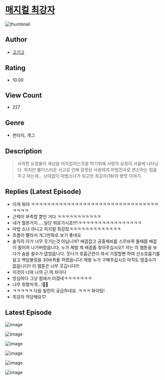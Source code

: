 # [매지컬 최강자](https://comic.naver.com/bestChallenge/list?titleId=811126)
![thumbnail](https://image-comic.pstatic.net/user_contents_data/challenge_comic/2023/05/25/upload_3906135330536371504_480x623.jpeg)

## Author
- [고기고](https://comic.naver.com/artistTitle?id=367209)

## Rating
- 10.00

## View Count
- 227

## Genre
- 판타지, 개그

## Description
> 사악한 요정들이 세상을 어지럽히는것을 막기위해 사랑의 요정이 서울에 나타났다. 하지만 불미스러운 사고로 인해 잘못된 사람에게 마법전사로 변신하는 힘을 주고 마는데... 난데없이 마법소녀가 되고만 최강자(18)의 병맛 이야기.

## Replies (Latest Episode)
- 이게 뭐야 ㅋㅋㅋㅋㅋㅋㅋㅋㅋㅋㅋㅋㅋㅋㅋㅋㅋㅋㅋㅋㅋㅋㅋㅋㅋㅋㅋㅋㅋㅋㅋㅋㅋㅋㅋㅋ
- 근력이 부족할 뿐인 거다 ㅋㅋㅋㅋㅋㅋㅋㅋㅋㅋㅋ
- 내가 뭘본거지.....일단 위로가시죠!!!!ㅋㅋㅋㅋㅋㅋㅋㅋㅋㅋㅋㅋㅋㅋㅋㅋ
- 마법 소녀 아니고 피지컬 최강잨ㅋㅋㅋㅋㅋㅋㅋㅋㅋㅋㅋㅋㅋ
- 흐름이 빨라서 개그만화로 보기 좋네요
- 솔직히 이거 너무 웃기는것 아닙니까? 배꼽잡고 공중제비를 스무바퀴 돌때쯤 배꼽이 떨어져 나가버렸읍니다, 누가 제발 제 배꼽좀 찾아주십시오!! 저는 이 웹툰을 보다가 숨을 쉴수가 없었읍니다. 웃다가 호흡곤란이 와서 기절할뻔 하여 산소호흡기를 달고 백덤블링을 30바퀴를 하였읍니다! 제발 누가 구해주십시오 아직도 멈출수가 없읍니다!! 이 웹툰은 너무 웃깁니다!!!
- 이것이 너와 나의 근.력.차이다
- 방심하다 그냥 힘에서 터졌네ㅋㅋㅋㅋㅋㅋㅋ
- 너무 취향저격...!👀👀
- ㅋㅋㅋㅋㅋ 다음 빌런이 궁금하네요. ㅋㅋㅋ 화이팅!
- 최강자 적당해요♡

## Latest Episode
![image](https://image-comic.pstatic.net/user_contents_data/challenge_comic/2023/05/25/367209/upload_7148445394767472182.jpeg)

![image](https://image-comic.pstatic.net/user_contents_data/challenge_comic/2023/05/25/367209/upload_4063484052377068133.jpeg)

![image](https://image-comic.pstatic.net/user_contents_data/challenge_comic/2023/05/25/367209/upload_7149521798645703216.jpeg)

![image](https://image-comic.pstatic.net/user_contents_data/challenge_comic/2023/05/25/367209/upload_7090410984190666085.jpeg)

![image](https://image-comic.pstatic.net/user_contents_data/challenge_comic/2023/05/25/367209/upload_3991707919656235062.jpeg)

![image](https://image-comic.pstatic.net/user_contents_data/challenge_comic/2023/05/25/367209/upload_7221071620262147897.jpeg)
